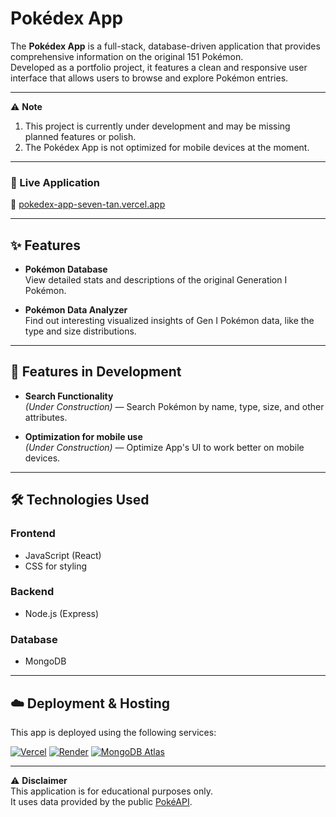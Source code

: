# Pokédex App

The **Pokédex App** is a full-stack, database-driven application that provides comprehensive information on the original 151 Pokémon.  
Developed as a portfolio project, it features a clean and responsive user interface that allows users to browse and explore Pokémon entries.

---

⚠️ **Note**
1. This project is currently under development and may be missing planned features or polish.
2. The Pokédex App is not optimized for mobile devices at the moment.

---

### 🚀 Live Application

🔗 [pokedex-app-seven-tan.vercel.app](https://pokedex-app-seven-tan.vercel.app/)

---

## ✨ Features

- **Pokémon Database**  
  View detailed stats and descriptions of the original Generation I Pokémon.

- **Pokémon Data Analyzer**  
  Find out interesting visualized insights of Gen I Pokémon data, like the type and size distributions.

---

## 🔧 Features in Development

- **Search Functionality**  
  *(Under Construction)* — Search Pokémon by name, type, size, and other attributes.

- **Optimization for mobile use**  
  *(Under Construction)* — Optimize App's UI to work better on mobile devices.


---

## 🛠 Technologies Used

### Frontend
- JavaScript (React)
- CSS for styling

### Backend
- Node.js (Express)

### Database
- MongoDB

---

## ☁️ Deployment & Hosting

This app is deployed using the following services:

[![Vercel](https://img.shields.io/badge/Vercel-Hosting-black?logo=vercel)](https://vercel.com)
[![Render](https://img.shields.io/badge/Render-Cloud-blue?logo=render)](https://render.com)
[![MongoDB Atlas](https://img.shields.io/badge/MongoDB_Atlas-Database-green?logo=mongodb)](https://www.mongodb.com/cloud/atlas)

---

⚠️ **Disclaimer**  
This application is for educational purposes only.  
It uses data provided by the public [PokéAPI](https://pokeapi.co/).


